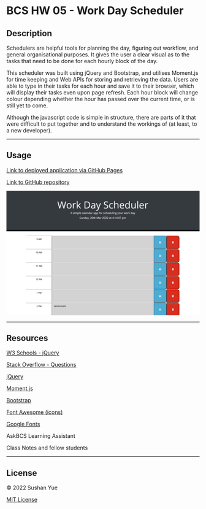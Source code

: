# BCS HW 05 - Work Day Scheduler

## Description

Schedulers are helpful tools for planning the day, figuring out workflow, and general organisational purposes. It gives the user a clear visual as to the tasks that need to be done for each hourly block of the day.

This scheduler was built using jQuery and Bootstrap, and utilises Moment.js for time keeping and Web APIs for storing and retrieving the data. Users are able to type in their tasks for each hour and save it to their browser, which will display their tasks even upon page refresh. Each hour block will change colour depending whether the hour has passed over the current time, or is still yet to come.

Although the javascript code is simple in structure, there are parts of it that were difficult to put together and to understand the workings of (at least, to a new developer). 

---

## Usage

[Link to deployed application via GitHub Pages](https://atlantablack.github.io/HW05_Work_Day_Scheduler/)

[Link to GitHub repository](https://github.com/AtlantaBlack/HW05_Work_Day_Scheduler)

![Screenshot of Work Day Scheduler](/assets/images/scheduler-screenshot.jpg?raw=true "Work Day Scheduler screenshot")

---

## Resources

[W3 Schools - jQuery](https://www.w3schools.com/jquery/default.asp)

[Stack Overflow - Questions](https://stackoverflow.com/questions)

[jQuery](https://jquery.com/)

[Moment.js](https://momentjs.com/)

[Bootstrap](https://getbootstrap.com/docs/5.1/getting-started/introduction/)

[Font Awesome (icons)](https://fontawesome.com/v5/search?m=free)

[Google Fonts](https://fonts.google.com/)

AskBCS Learning Assistant

Class Notes and fellow students

---

## License

© 2022 Sushan Yue

[MIT License](/LICENSE.txt)
